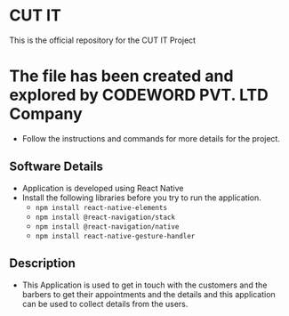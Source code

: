 # CUT IT
This is the official repository for the CUT IT Project

# The file has been created and explored by CODEWORD PVT. LTD Company
* Follow the instructions and commands for more details for the project.

## Software Details
* Application is developed using React Native
* Install the following libraries before you try to run the application.
    - `npm install react-native-elements`
    - `npm install @react-navigation/stack`
    - `npm install @react-navigation/native`
    - `npm install react-native-gesture-handler`

## Description
* This Application is used to get in touch with the customers and the barbers to get their appointments and the details and this application can be used to collect details from the users.